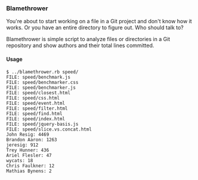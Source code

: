 ### Blamethrower

You're about to start working on a file in a Git project and don't know how it works. Or you have an entire directory to figure out. Who should talk to?

Blamethrower is simple script to analyze files or directories in a Git repository and show authors and their total lines committed. 

#### Usage

```
$ ../blamethrower.rb speed/
FILE: speed/benchmark.js
FILE: speed/benchmarker.css
FILE: speed/benchmarker.js
FILE: speed/closest.html
FILE: speed/css.html
FILE: speed/event.html
FILE: speed/filter.html
FILE: speed/find.html
FILE: speed/index.html
FILE: speed/jquery-basis.js
FILE: speed/slice.vs.concat.html
John Resig: 4469
Brandon Aaron: 1263
jeresig: 912
Trey Hunner: 436
Ariel Flesler: 47
wycats: 18
Chris Faulkner: 12
Mathias Bynens: 2
```
